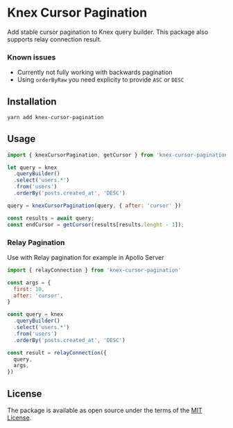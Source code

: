 # Knex Cursor Pagination

Add stable cursor pagination to Knex query builder. This package also supports relay connection result.

### Known issues

* Currently not fully working with backwards pagination
* Using `orderByRaw` you need explicity to provide `ASC` or `DESC`

## Installation

```sh
yarn add knex-cursor-pagination
```

## Usage

```js
import { knexCursorPagination, getCursor } from 'knex-cursor-pagination'

let query = knex
  .queryBuilder()
  .select('users.*')
  .from('users')
  .orderBy('posts.created_at', 'DESC')

query = knexCursorPagination(query, { after: 'cursor' })

const results = await query;
const endCursor = getCursor(results[results.lenght - 1]);
```

### Relay Pagination

Use with Relay pagination for example in Apollo Server

```js
import { relayConnection } from 'knex-cursor-pagination'

const args = {
  first: 10,
  after: 'cursor',
}

const query = knex
  .queryBuilder()
  .select('users.*')
  .from('users')
  .orderBy('posts.created_at', 'DESC')

const result = relayConnection({
  query,
  args,
})
```

## License

The package is available as open source under the terms of the [MIT License](https://opensource.org/licenses/MIT).
